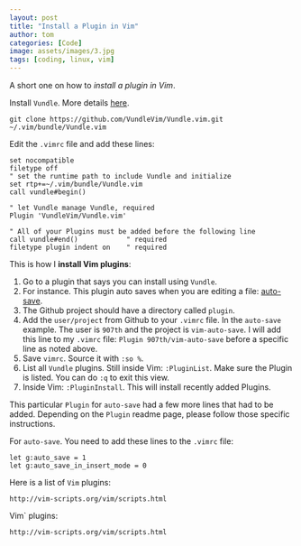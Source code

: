 ```yaml
---
layout: post
title: "Install a Plugin in Vim"
author: tom
categories: [Code]
image: assets/images/3.jpg
tags: [coding, linux, vim]
---
```


A short one on how to *install a plugin in Vim*.

Install `Vundle`. More details <a href="https://github.com/VundleVim/Vundle.vim" target="_blank">here</a>.

    git clone https://github.com/VundleVim/Vundle.vim.git ~/.vim/bundle/Vundle.vim

Edit the `.vimrc` file and add these lines:

    set nocompatible
    filetype off
    " set the runtime path to include Vundle and initialize
    set rtp+=~/.vim/bundle/Vundle.vim
    call vundle#begin()

    " let Vundle manage Vundle, required
    Plugin 'VundleVim/Vundle.vim'

    " All of your Plugins must be added before the following line
    call vundle#end()            " required
    filetype plugin indent on    " required

This is how I **install Vim plugins**:

1. Go to a plugin that says you can install using `Vundle`.
2. For instance. This plugin auto saves when you are editing a file: <a href="https://github.com/907th/vim-auto-save" target="_blank">auto-save</a>.
3. The Github project should have a directory called `plugin`.
4. Add the `user/project` from Github to your `.vimrc` file. In the `auto-save` example. The user is `907th` and the project is `vim-auto-save`. I will add this line to my `.vimrc` file: `Plugin 907th/vim-auto-save` before a specific line as noted above.
5. Save `vimrc`. Source it with `:so %`.
6. List all `Vundle` plugins. Still inside Vim: `:PluginList`. Make sure the Plugin is listed. You can do `:q` to exit this view.
7. Inside Vim: `:PluginInstall`. This will install recently added Plugins.

This particular `Plugin` for `auto-save` had a few more lines that had to be added. Depending on the `Plugin` readme page, please follow those specific instructions.

For `auto-save`. You need to add these lines to the `.vimrc` file:

    let g:auto_save = 1
    let g:auto_save_in_insert_mode = 0

Here is a list of `Vim` plugins:

    http://vim-scripts.org/vim/scripts.html

Vim` plugins:

    http://vim-scripts.org/vim/scripts.html

